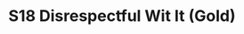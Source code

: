 ---
title: S18 Disrespectful Wit It (Gold)
permalink: "/teams/s18-gold"
members:
- Antwon Hines - Captain
- A.J. Reust - Quarterback
- "Alex Payne\t"
- "Brandan Benjamin\t"
- "Brandon McElroy\t"
- "Brian Donohoe\t"
- "Bryan Jones\t"
- "Dan Vladimer\t"
- "Edgar Chavez\t"
- "Fernando Herrera\t"
- "Jack Blaney\t"
- "Matt Townsend\t"
- "Michael Dison\t"
- "Mike Osorio\t"
teamid: 6908
name: S18 Disrespectful Wit It
color: Gold
division: ''
---